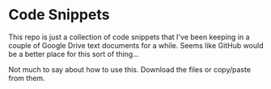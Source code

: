 # Code Snippets

This repo is just a collection of code snippets that I've been keeping in a couple of Google Drive text documents for a while. Seems like GitHub would be a better place for this sort of thing...

Not much to say about how to use this. Download the files or copy/paste from them.
